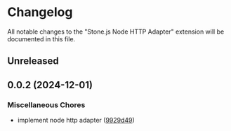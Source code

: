 # Changelog

All notable changes to the "Stone.js Node HTTP Adapter" extension will be documented in this file.

## Unreleased

## 0.0.2 (2024-12-01)


### Miscellaneous Chores

* implement node http adapter ([9929d49](https://github.com/stonemjs/node-http-adapter/commit/9929d494d97af9b76f0eedfbba8a3119e7dc4922))

